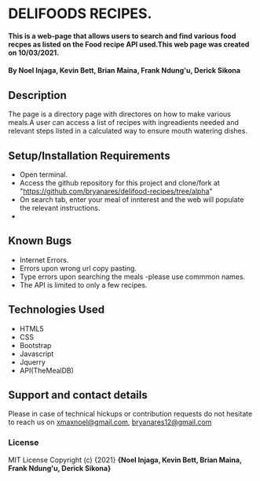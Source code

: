 # DELIFOODS RECIPES.

#### This is a web-page that allows users to search and find various food recpes as listed on the Food recipe API used.This web page was created on 10/03/2021.

#### By Noel Injaga, Kevin Bett, Brian Maina, Frank Ndung'u, Derick Sikona

## Description

The page is a directory page with directores on how to make various meals.A user can access a list of recipes with ingreadients needed and relevant steps listed in a calculated way to ensure mouth watering dishes.

## Setup/Installation Requirements

- Open terminal.
- Access the github repository for this project and clone/fork at "https://github.com/bryanares/delifood-recipes/tree/alpha"
- On search tab, enter your meal of innterest and the web will populate the relevant instructions.
-

## Known Bugs

- Internet Errors.
- Errors upon wrong url copy pasting.
- Type errors upon searching the meals -please use commmon names.
- The API is limited to only a few recipes.

## Technologies Used

- HTML5
- CSS
- Bootstrap
- Javascript
- Jquerry
- API(TheMealDB)

## Support and contact details

Please in case of technical hickups or contribution requests do not hesitate to reach us on xmaxnoel@gmail.com, bryanares12@gmail.com

### License

MIT License
Copyright (c) {2021} **{Noel Injaga, Kevin Bett, Brian Maina, Frank Ndung'u, Derick Sikona}**
